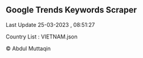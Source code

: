 

## Google Trends Keywords Scraper 
 
Last Update 25-03-2023 , 08:51:27

Country List :
VIETNAM.json



© Abdul Muttaqin 
